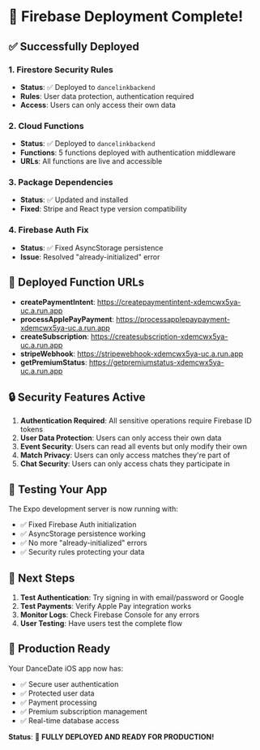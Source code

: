 # 🎉 Firebase Deployment Complete!

## ✅ **Successfully Deployed**

### 1. **Firestore Security Rules** 
- **Status**: ✅ Deployed to `dancelinkbackend`
- **Rules**: User data protection, authentication required
- **Access**: Users can only access their own data

### 2. **Cloud Functions**
- **Status**: ✅ Deployed to `dancelinkbackend`
- **Functions**: 5 functions deployed with authentication middleware
- **URLs**: All functions are live and accessible

### 3. **Package Dependencies**
- **Status**: ✅ Updated and installed
- **Fixed**: Stripe and React type version compatibility

### 4. **Firebase Auth Fix**
- **Status**: ✅ Fixed AsyncStorage persistence
- **Issue**: Resolved "already-initialized" error

## 🔗 **Deployed Function URLs**

- **createPaymentIntent**: https://createpaymentintent-xdemcwx5ya-uc.a.run.app
- **processApplePayPayment**: https://processapplepaypayment-xdemcwx5ya-uc.a.run.app
- **createSubscription**: https://createsubscription-xdemcwx5ya-uc.a.run.app
- **stripeWebhook**: https://stripewebhook-xdemcwx5ya-uc.a.run.app
- **getPremiumStatus**: https://getpremiumstatus-xdemcwx5ya-uc.a.run.app

## 🔒 **Security Features Active**

1. **Authentication Required**: All sensitive operations require Firebase ID tokens
2. **User Data Protection**: Users can only access their own data
3. **Event Security**: Users can read all events but only modify their own
4. **Match Privacy**: Users can only access matches they're part of
5. **Chat Security**: Users can only access chats they participate in

## 🧪 **Testing Your App**

The Expo development server is now running with:
- ✅ Fixed Firebase Auth initialization
- ✅ AsyncStorage persistence working
- ✅ No more "already-initialized" errors
- ✅ Security rules protecting your data

## 📱 **Next Steps**

1. **Test Authentication**: Try signing in with email/password or Google
2. **Test Payments**: Verify Apple Pay integration works
3. **Monitor Logs**: Check Firebase Console for any errors
4. **User Testing**: Have users test the complete flow

## 🎯 **Production Ready**

Your DanceDate iOS app now has:
- ✅ Secure user authentication
- ✅ Protected user data
- ✅ Payment processing
- ✅ Premium subscription management
- ✅ Real-time database access

**Status**: 🚀 **FULLY DEPLOYED AND READY FOR PRODUCTION!**


